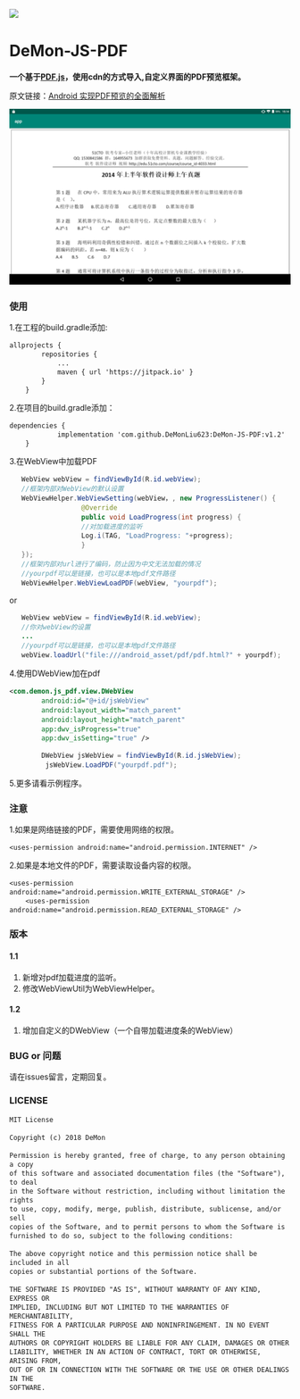 [![](https://jitpack.io/v/DeMonLiu623/DeMon-JS-PDF.svg)](https://jitpack.io/#DeMonLiu623/DeMon-JS-PDF)

# DeMon-JS-PDF
**一个基于[PDF.js](http://mozilla.github.io/pdf.js/)，使用cdn的方式导入,自定义界面的PDF预览框架。**

原文链接：[Android 实现PDF预览的全面解析](https://blog.csdn.net/DeMonliuhui/article/details/81185611)  

![Effect](https://raw.githubusercontent.com/DeMonLiu623/DeMon-JS-PDF/master/img/demo.png)

### 使用

1.在工程的build.gradle添加:
```
allprojects {
		repositories {
			...
			maven { url 'https://jitpack.io' }
		}
	}
```

2.在项目的build.gradle添加：
```
dependencies {
	        implementation 'com.github.DeMonLiu623:DeMon-JS-PDF:v1.2'
	}
```

3.在WebView中加载PDF

```java
   WebView webView = findViewById(R.id.webView);
   //框架内部对WebView的默认设置
   WebViewHelper.WebViewSetting(webView，, new ProgressListener() {
                  @Override
                  public void LoadProgress(int progress) {
                  //对加载进度的监听
                  Log.i(TAG, "LoadProgress: "+progress);
                  }
   });
   //框架内部对url进行了编码，防止因为中文无法加载的情况
   //yourpdf可以是链接，也可以是本地pdf文件路径
   WebViewHelper.WebViewLoadPDF(webView, "yourpdf");
```

or

```java
   WebView webView = findViewById(R.id.webView);
   //你对webView的设置
   ...
   //yourpdf可以是链接，也可以是本地pdf文件路径
   webView.loadUrl("file:///android_asset/pdf/pdf.html?" + yourpdf);
```


4.使用DWebView加在pdf
```xml
<com.demon.js_pdf.view.DWebView
        android:id="@+id/jsWebView"
        android:layout_width="match_parent"
        android:layout_height="match_parent"
        app:dwv_isProgress="true"
        app:dwv_isSetting="true" />
```
```java
        DWebView jsWebView = findViewById(R.id.jsWebView);
         jsWebView.LoadPDF("yourpdf.pdf");
```

5.更多请看示例程序。

### 注意

1.如果是网络链接的PDF，需要使用网络的权限。

```
<uses-permission android:name="android.permission.INTERNET" />
```
2.如果是本地文件的PDF，需要读取设备内容的权限。

```
<uses-permission android:name="android.permission.WRITE_EXTERNAL_STORAGE" />
    <uses-permission android:name="android.permission.READ_EXTERNAL_STORAGE" />
```

### 版本
#### 1.1
1. 新增对pdf加载进度的监听。
2. 修改WebViewUtil为WebViewHelper。

#### 1.2
1. 增加自定义的DWebView（一个自带加载进度条的WebView）

### BUG or 问题
请在issues留言，定期回复。

### LICENSE

```
MIT License

Copyright (c) 2018 DeMon

Permission is hereby granted, free of charge, to any person obtaining a copy
of this software and associated documentation files (the "Software"), to deal
in the Software without restriction, including without limitation the rights
to use, copy, modify, merge, publish, distribute, sublicense, and/or sell
copies of the Software, and to permit persons to whom the Software is
furnished to do so, subject to the following conditions:

The above copyright notice and this permission notice shall be included in all
copies or substantial portions of the Software.

THE SOFTWARE IS PROVIDED "AS IS", WITHOUT WARRANTY OF ANY KIND, EXPRESS OR
IMPLIED, INCLUDING BUT NOT LIMITED TO THE WARRANTIES OF MERCHANTABILITY,
FITNESS FOR A PARTICULAR PURPOSE AND NONINFRINGEMENT. IN NO EVENT SHALL THE
AUTHORS OR COPYRIGHT HOLDERS BE LIABLE FOR ANY CLAIM, DAMAGES OR OTHER
LIABILITY, WHETHER IN AN ACTION OF CONTRACT, TORT OR OTHERWISE, ARISING FROM,
OUT OF OR IN CONNECTION WITH THE SOFTWARE OR THE USE OR OTHER DEALINGS IN THE
SOFTWARE.

```
